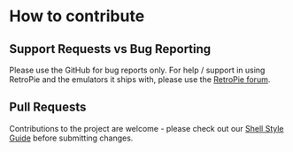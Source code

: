 # How to contribute

## Support Requests vs Bug Reporting

Please use the GitHub for bug reports only. For help / support in using RetroPie and the emulators
it ships with, please use the [RetroPie forum](https://retropie.org.uk/forum/).

## Pull Requests

Contributions to the project are welcome - please check out our [Shell Style Guide](https://retropie.org.uk/docs/Shell-Style-Guide/) before submitting changes.
